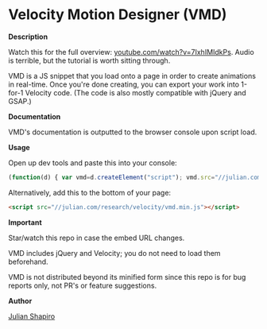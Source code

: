 Velocity Motion Designer (VMD)
===

**Description**

Watch this for the full overview: [youtube.com/watch?v=7IxhIMIdkPs](https://www.youtube.com/watch?v=7IxhIMIdkPs&hd=1). Audio is terrible, but the tutorial is worth sitting through.

VMD is a JS snippet that you load onto a page in order to create animations in real-time. Once you're done creating, you can export your work into 1-for-1 Velocity code. (The code is also mostly compatible with jQuery and GSAP.)

**Documentation**

VMD's documentation is outputted to the browser console upon script load.

**Usage**

Open up dev tools and paste this into your console:  
```javascript
(function(d) { var vmd=d.createElement("script"); vmd.src="//julian.com/research/velocity/vmd.min.js"; d.body.appendChild(vmd); })(document);
```

Alternatively, add this to the bottom of your page:  
```html
<script src="//julian.com/research/velocity/vmd.min.js"></script>
```

**Important**

Star/watch this repo in case the embed URL changes.

VMD includes jQuery and Velocity; you do not need to load them beforehand.

VMD is not distributed beyond its minified form since this repo is for bug reports only, not PR's or feature suggestions.

**Author**

[Julian Shapiro](http://twitter.com/shapiro)
